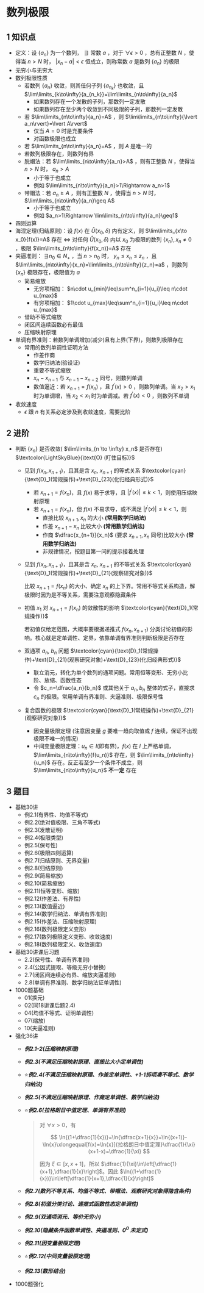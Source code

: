 # 数列极限

## 1 知识点

* 定义：设 $\{a_n\}$ 为一个数列， $\exists$  常数 $a$ ，对于 $\forall\epsilon>0$ ，总有正整数 $N$ ，使得当 $n>N$ 时， $\lvert x_n-a\rvert<\epsilon$ 恒成立，则称常数 $a$ 是数列 $\{a_n\}$ 的极限
* 无穷小与无穷大
* 数列极限性质
  * 若数列 $\{a_n\}$ 收敛，则其任何子列 $\{a_{n_k}\}$ 也收敛，且 $\lim\limits_{k\to\infty}{a_{n_k}}=\lim\limits_{n\to\infty}{a_n}$
    * 如果数列存在一个发散的子列，那数列一定发散
    * 如果数列存在至少两个收敛到不同极限的子列，那数列一定发散
  * 若 $\lim\limits_{n\to\infty}{a_n}=A$ ，则 $\lim\limits_{n\to\infty}{\lvert a_n\rvert}=\lvert A\rvert$
    * 仅当 $A=0$ 时是充要条件
    * 对函数极限也成立
  * 若 $\lim\limits_{n\to\infty}{a_n}=A$ ，则 $A$ 是唯一的
  * 若数列极限存在，则数列有界
  * 脱帽法：若 $\lim\limits_{n\to\infty}{a_n}>A$ ，则有正整数 $N$ ，使得当 $n>N$ 时， ${a_n}>A$
    * 小于等于也成立
    * 例如 $\lim\limits_{n\to\infty}{a_n}>1\Rightarrow a_n>1$
  * 带帽法：若 ${a_n}\geq A$ ，则有正整数 $N$ ，使得当 $n>N$ 时， $\lim\limits_{n\to\infty}{a_n}\geq A$
    * 小于等于也成立
    * 例如 $a_n>1\Rightarrow \lim\limits_{n\to\infty}{a_n}\geq1$
* 四则运算
* 海涅定理(归结原则)：设 $f(x)$ 在 $\mathring{U}(x_0,\delta)$ 内有定义，则 $\lim\limits_{x\to x_0}{f(x)}=A$ 存在 $\Leftrightarrow$ 对任何 $\mathring{U}(x_0,\delta)$ 内以 $x_0$ 为极限的数列 $\{x_n\},x_n\ne 0$ ，极限 $\lim\limits_{n\to\infty}{f(x_n)}=A$ 存在
* 夹逼准则： $\exists n_0\in N_+$ ，当 $n>n_0$ 时， $y_n\leq x_n\leq z_n$ ，且 $\lim\limits_{n\to\infty}{x_n}=\lim\limits_{n\to\infty}{z_n}=a$ ，则数列 $\{x_n\}$ 极限存在，极限值为 $a$
  * 简易缩放
    * 无穷项相加： $n\cdot u_{min}\leq\sum^n_{i=1}{u_i}\leq n\cdot u_{max}$
    * 有穷项相加： $1\cdot u_{max}\leq\sum^n_{i=1}{u_i}\leq n\cdot u_{max}$
  * 借助不等式缩放
  * 闭区间连续函数必有最值
  * 压缩映射原理
* 单调有界准则：若数列单调增加(减少)且有上界(下界)，则数列极限存在
  * 常用的数列单调性证明方法
    * 作差作商
    * 数学归纳法(验设证)
    * 重要不等式缩放
    * $x_n-x_{n-1}$ 与 $x_{n-1}-x_{n-2}$ 同号，则数列单调
    * 数值逼近：若 $x_{n+1}=f(x_n)$ ，且 $f^{'}(x)>0$ ，则数列单调。当 $x_2>x_1$ 时为单调增，当 $x_2<x_1$ 时为单调减。若 $f^{'}(x)<0$ ，则数列不单调
* 收敛速度
  * $\epsilon$ 跟 $n$ 有关系必定涉及到收敛速度，需要比阶

## 2 进阶

* 判断 $\{x_n\}$ 是否收敛( $\lim\limits_{n \to \infty} x_n$ 是否存在) $\textcolor{LightSkyBlue}{\text{O} (盯住目标)}$
  * 见到 $f(x_n, x_{n+1})$，且其是含 $x_n$, $x_{n+1}$ 的等式关系 $\textcolor{cyan}{\text{D}_1(常规操作)+\text{D}_{23}(化归经典形式)}$
    * 若 $x_{n+1}=f(x_n)$，且 $f(x)$ 易于求导，且 $\lvert f^{'}(x)\rvert\leq k<1$，则使用压缩映射原理
    * 若 $x_{n+1}=f(x_n)$，但 $f(x)$ 不易求导，或不满足 $\lvert f^{'}(x)\rvert\leq k<1$，则
      * 直接比较 $x_{n+1},x_n$ 的大小 **(常用数学归纳法)**
      * 作差 $x_{n+1}-x_n$ 比较大小 **(常用数学归纳法)**
      * 作商 $\dfrac{x_{n+1}}{x_n}$ (要求 $x_{n+1},x_n$ 同号)比较大小 **(常用数学归纳法)**
      * 非规律情况，按题目第一问的提示接着处理
  
  * 见到 $f(x_n, x_{n+1})$，且其是含 $x_n$, $x_{n+1}$ 的不等式关系 $\textcolor{cyan}{\text{D}_1(常规操作)+\text{D}_{21}(观察研究对象)}$
  
    比较 $x_{n+1}=f(x_n)$ 的大小、确定 $x_n$ 的上下界。常用不等式关系构造，解极限时因为是不等关系，需要注意观察隐藏条件

  * 初值 $x_1$ 对 $x_{n+1}=f(x_n)$ 的敛散性的影响 $\textcolor{cyan}{\text{D}_1(常规操作)}$
  
    若初值仅给定范围，大概率要根据递推式 $f(x_n, x_{n+1})$ 分类讨论初值的影响。核心就是定单调性、定界，依靠单调有界准则判断极限是否存在

  * 双通项 $a_n$, $b_n$ 问题 $\textcolor{cyan}{\text{D}_1(常规操作)+\text{D}_{21}(观察研究对象)+\text{D}_{23}(化归经典形式)}$
    * 联立消元，转化为单个数列的通项问题。常用恒等变形、无穷小比阶、放缩、函数性态
    * 令 $c_n=\dfrac{a_n}{b_n}$ 或其他关于 $a_n,b_n$ 整体的式子，直接求 $c_n$ 的极限。常用单调有界准则、夹逼准则、极限保号性
  
  * 复合函数的极限 $\textcolor{cyan}{\text{D}_1(常规操作)+\text{D}_{21}(观察研究对象)}$
    * 因变量极限定理 (注意因变量 $g$ 要唯一趋向取值或 $f$ 连续，保证不出现极限不唯一的情况)
    * 中间变量极限定理：$u_n\in I$(即有界)，$f(x)$ 在 $I$ 上严格单调，$\lim\limits_{n\to\infty}{f(u_n)}$ 存在，则 $\lim\limits_{n\to\infty}{u_n}$ 存在。反正若至少一个条件不成立，则 $\lim\limits_{n\to\infty}{u_n}$ **不一定** 存在

## 3 题目

* 基础30讲
  * 例2.1(有界性、均值不等式)
  * 例2.2(绝对值极限、三角不等式)
  * 例2.3(发散证明)
  * 例2.4(极限类型)
  * 例2.5(保号性)
  * 例2.6(极限四则运算)
  * 例2.7(归结原则、无界变量)
  * 例2.8(归结原则)
  * 例2.9(简易缩放)
  * 例2.10(简易缩放)
  * 例2.11(恒等变形、缩放)
  * 例2.12(作差法、有界性)
  * 例2.13(数值逼近)
  * 例2.14(数学归纳法、单调有界准则)
  * 例2.15(作差法、压缩映射原理)
  * 例2.16(数列极限定义变形)
  * 例2.17(数列极限定义变形、收敛速度)
  * 例2.18(数列极限定义、收敛速度)
* 基础30讲课后习题
  * 2.2(保号性、单调有界准则)
  * 2.4(公因式提取、等级无穷小替换)
  * 2.7(闭区间连续必有界、缩放夹逼准则)
  * 2.8(单调有界准则、数学归纳法证单调性)
* 1000题基础
  * 01(换元)
  * 02(同18讲课后题2.4)
  * 04(均值不等式、证明单调性)
  * 07(缩放)
  * 10(夹逼准则)
* 强化36讲
  * ***例2.1-2(压缩映射原理)***
  * ***例2.3(不满足压缩映射原理、直接比大小定单调性)***
  * ⭐***例2.4(不满足压缩映射原理、作差定单调性、+1-1拆项凑不等式、数学归纳法)***
  * ***例2.5(不满足压缩映射原理、作商定单调性、数学归纳法)***
  * ⭐***例2.6(拉格朗日中值定理、单调有界准则)***
  
    > 对 $\forall x>0$，有
    >
    > $$
    > \ln{(1+\dfrac{1}{x})}=\ln{\dfrac{x+1}{x}}=\ln{(x+1)}-\ln{x}\xlongequal[f(x)=\ln{x}]{拉格朗日中值定理}\dfrac{1}{\xi}(x+1-x)=\dfrac{1}{\xi}
    > $$
    >
    > 因为 $\xi\in[x,x+1]$，所以 $\dfrac{1}{\xi}\in\left[\dfrac{1}{x+1},\dfrac{1}{x}\right]$。因此 $\ln{(1+\dfrac{1}{x})}\in\left[\dfrac{1}{x+1},\dfrac{1}{x}\right]$

  * ***例2.7(数列不等关系、均值不等式、带帽法、观察研究对象得隐含条件)***
  * ***例2.8(初值分类讨论、递推式函数性态定单调性)***
  * ***例2.9(双通项消元、等价无穷小)***
  * ***例2.10(隐藏条件函数单调性、夹逼准则、$0^0$ 未定式)***
  * ***例2.11(因变量极限定理)***
  * ⭐***例2.12(中间变量极限定理)***
  * ***例2.13(数形结合)***
* 1000题强化
